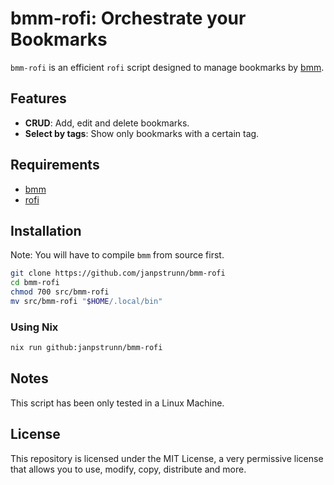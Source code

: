 # bmm-rofi: Orchestrate your Bookmarks

`bmm-rofi` is an efficient `rofi` script designed to manage bookmarks by [bmm](https://github.com/dhth/bmm).

## Features

- **CRUD**: Add, edit and delete bookmarks.
- **Select by tags**: Show only bookmarks with a certain tag.

## Requirements

- [bmm](https://github.com/dhth/bmm)
- [rofi](https://github.com/davatorium/rofi)

## Installation

Note: You will have to compile `bmm` from source first.

```bash
git clone https://github.com/janpstrunn/bmm-rofi
cd bmm-rofi
chmod 700 src/bmm-rofi
mv src/bmm-rofi "$HOME/.local/bin"
```

### Using Nix

```bash
nix run github:janpstrunn/bmm-rofi
```

## Notes

This script has been only tested in a Linux Machine.

## License

This repository is licensed under the MIT License, a very permissive license that allows you to use, modify, copy, distribute and more.
